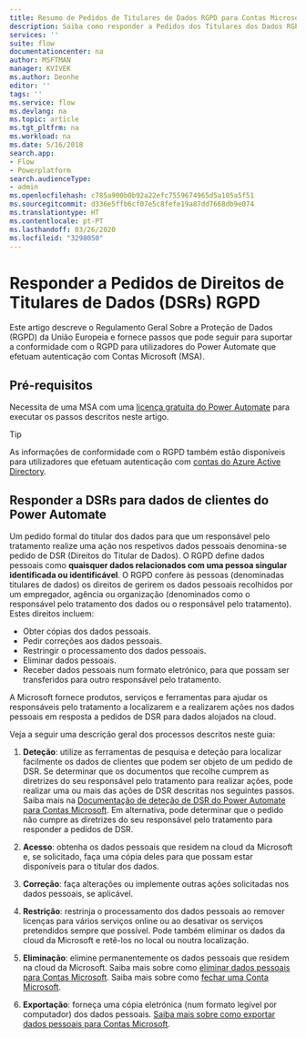 ```yaml
---
title: Resumo de Pedidos de Titulares de Dados RGPD para Contas Microsoft (MSA) | Microsoft Docs
description: Saiba como responder a Pedidos dos Titulares dos Dados RGPD no Power Automate.
services: ''
suite: flow
documentationcenter: na
author: MSFTMAN
manager: KVIVEK
ms.author: Deonhe
editor: ''
tags: ''
ms.service: flow
ms.devlang: na
ms.topic: article
ms.tgt_pltfrm: na
ms.workload: na
ms.date: 5/16/2018
search.app:
- Flow
- Powerplatform
search.audienceType:
- admin
ms.openlocfilehash: c785a900b0b92a22efc7559674965d5a105a5f51
ms.sourcegitcommit: d336e5ffb6cf07e5c8fefe19a87dd7668db9e074
ms.translationtype: HT
ms.contentlocale: pt-PT
ms.lasthandoff: 03/26/2020
ms.locfileid: "3298050"
---
```

# <a name="respond-to-gdpr-data-subject-rights-dsrs-requests"></a>Responder a Pedidos de Direitos de Titulares de Dados (DSRs) RGPD


Este artigo descreve o Regulamento Geral Sobre a Proteção de Dados (RGPD) da União Europeia e fornece passos que pode seguir para suportar a conformidade com o RGPD para utilizadores do Power Automate que efetuam autenticação com Contas Microsoft (MSA).

## <a name="prerequisites"></a>Pré-requisitos

Necessita de uma MSA com uma [licença gratuita do Power Automate](https://flow.microsoft.com/pricing/) para executar os passos descritos neste artigo.

>[!TIP]
> As informações de conformidade com o RGPD também estão disponíveis para utilizadores que efetuam autenticação com [contas do Azure Active Directory](gdpr-dsr-summary.md).
>
>

## <a name="respond-to-dsrs-for-power-automate-customer-data"></a>Responder a DSRs para dados de clientes do Power Automate

Um pedido formal do titular dos dados para que um responsável pelo tratamento realize uma ação nos respetivos dados pessoais denomina-se pedido de DSR (Direitos do Titular de Dados). O RGPD define dados pessoais como **quaisquer dados relacionados com uma pessoa singular identificada ou identificável**. O RGPD confere às pessoas (denominadas titulares de dados) os direitos de gerirem os dados pessoais recolhidos por um empregador, agência ou organização (denominados como o responsável pelo tratamento dos dados ou o responsável pelo tratamento). Estes direitos incluem:

* Obter cópias dos dados pessoais.
* Pedir correções aos dados pessoais.
* Restringir o processamento dos dados pessoais.
* Eliminar dados pessoais.
* Receber dados pessoais num formato eletrónico, para que possam ser transferidos para outro responsável pelo tratamento.

A Microsoft fornece produtos, serviços e ferramentas para ajudar os responsáveis pelo tratamento a localizarem e a realizarem ações nos dados pessoais em resposta a pedidos de DSR para dados alojados na cloud.

Veja a seguir uma descrição geral dos processos descritos neste guia:

1. **Deteção**: utilize as ferramentas de pesquisa e deteção para localizar facilmente os dados de clientes que podem ser objeto de um pedido de DSR. Se determinar que os documentos que recolhe cumprem as diretrizes do seu responsável pelo tratamento para realizar ações, pode realizar uma ou mais das ações de DSR descritas nos seguintes passos. Saiba mais na [Documentação de deteção de DSR do Power Automate para Contas Microsoft](gdpr-dsr-discovery-msa.md). Em alternativa, pode determinar que o pedido não cumpre as diretrizes do seu responsável pelo tratamento para responder a pedidos de DSR.

1. **Acesso**: obtenha os dados pessoais que residem na cloud da Microsoft e, se solicitado, faça uma cópia deles para que possam estar disponíveis para o titular dos dados.

1. **Correção**: faça alterações ou implemente outras ações solicitadas nos dados pessoais, se aplicável.

1. **Restrição**: restrinja o processamento dos dados pessoais ao remover licenças para vários serviços online ou ao desativar os serviços pretendidos sempre que possível. Pode também eliminar os dados da cloud da Microsoft e retê-los no local ou noutra localização.

1. **Eliminação**: elimine permanentemente os dados pessoais que residem na cloud da Microsoft. Saiba mais sobre como [eliminar dados pessoais para Contas Microsoft](gdpr-dsr-delete-msa.md). Saiba mais sobre como [fechar uma Conta Microsoft](gdpr-dsr-accountclose-msa.md).

1. **Exportação**: forneça uma cópia eletrónica (num formato legível por computador) dos dados pessoais. [Saiba mais sobre como exportar dados pessoais para Contas Microsoft](gdpr-dsr-export-msa.md).

